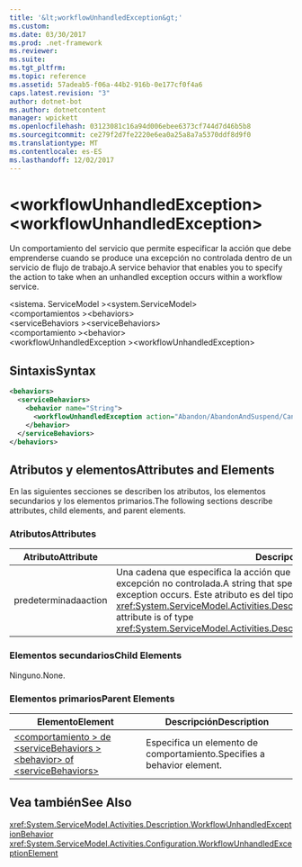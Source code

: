 ```yaml
---
title: '&lt;workflowUnhandledException&gt;'
ms.custom: 
ms.date: 03/30/2017
ms.prod: .net-framework
ms.reviewer: 
ms.suite: 
ms.tgt_pltfrm: 
ms.topic: reference
ms.assetid: 57adeab5-f06a-44b2-916b-0e177cf0f4a6
caps.latest.revision: "3"
author: dotnet-bot
ms.author: dotnetcontent
manager: wpickett
ms.openlocfilehash: 03123081c16a94d006ebee6373cf744d7d46b5b8
ms.sourcegitcommit: ce279f2d7fe2220e6ea0a25a8a7a5370ddf8d9f0
ms.translationtype: MT
ms.contentlocale: es-ES
ms.lasthandoff: 12/02/2017
---
```

# <a name="ltworkflowunhandledexceptiongt"></a><span data-ttu-id="bed3c-102">&lt;workflowUnhandledException&gt;</span><span class="sxs-lookup"><span data-stu-id="bed3c-102">&lt;workflowUnhandledException&gt;</span></span>
<span data-ttu-id="bed3c-103">Un comportamiento del servicio que permite especificar la acción que debe emprenderse cuando se produce una excepción no controlada dentro de un servicio de flujo de trabajo.</span><span class="sxs-lookup"><span data-stu-id="bed3c-103">A service behavior that enables you to specify the action to take when an unhandled exception occurs within a workflow service.</span></span>  
  
<span data-ttu-id="bed3c-104">\<sistema. ServiceModel ></span><span class="sxs-lookup"><span data-stu-id="bed3c-104">\<system.ServiceModel></span></span>  
<span data-ttu-id="bed3c-105">\<comportamientos ></span><span class="sxs-lookup"><span data-stu-id="bed3c-105">\<behaviors></span></span>  
<span data-ttu-id="bed3c-106">\<serviceBehaviors ></span><span class="sxs-lookup"><span data-stu-id="bed3c-106">\<serviceBehaviors></span></span>  
<span data-ttu-id="bed3c-107">\<comportamiento ></span><span class="sxs-lookup"><span data-stu-id="bed3c-107">\<behavior></span></span>  
<span data-ttu-id="bed3c-108">\<workflowUnhandledException ></span><span class="sxs-lookup"><span data-stu-id="bed3c-108">\<workflowUnhandledException></span></span>  
  
## <a name="syntax"></a><span data-ttu-id="bed3c-109">Sintaxis</span><span class="sxs-lookup"><span data-stu-id="bed3c-109">Syntax</span></span>  
  
```xml  
<behaviors>
  <serviceBehaviors>
    <behavior name="String">
      <workflowUnhandledException action="Abandon/AbandonAndSuspend/Cancel/Terminate" />
    </behavior>
  </serviceBehaviors>
</behaviors>  
```  
  
## <a name="attributes-and-elements"></a><span data-ttu-id="bed3c-110">Atributos y elementos</span><span class="sxs-lookup"><span data-stu-id="bed3c-110">Attributes and Elements</span></span>  
 <span data-ttu-id="bed3c-111">En las siguientes secciones se describen los atributos, los elementos secundarios y los elementos primarios.</span><span class="sxs-lookup"><span data-stu-id="bed3c-111">The following sections describe attributes, child elements, and parent elements.</span></span>  
  
### <a name="attributes"></a><span data-ttu-id="bed3c-112">Atributos</span><span class="sxs-lookup"><span data-stu-id="bed3c-112">Attributes</span></span>  
  
|<span data-ttu-id="bed3c-113">Atributo</span><span class="sxs-lookup"><span data-stu-id="bed3c-113">Attribute</span></span>|<span data-ttu-id="bed3c-114">Descripción</span><span class="sxs-lookup"><span data-stu-id="bed3c-114">Description</span></span>|  
|---------------|-----------------|  
|<span data-ttu-id="bed3c-115">predeterminada</span><span class="sxs-lookup"><span data-stu-id="bed3c-115">action</span></span>|<span data-ttu-id="bed3c-116">Una cadena que especifica la acción que debe emprenderse cuando se produce una excepción no controlada.</span><span class="sxs-lookup"><span data-stu-id="bed3c-116">A string that specifies the action to take when an unhandled exception occurs.</span></span> <span data-ttu-id="bed3c-117">Este atributo es del tipo <xref:System.ServiceModel.Activities.Description.WorkflowUnhandledExceptionAction>.</span><span class="sxs-lookup"><span data-stu-id="bed3c-117">This attribute is of type <xref:System.ServiceModel.Activities.Description.WorkflowUnhandledExceptionAction></span></span>|  
  
### <a name="child-elements"></a><span data-ttu-id="bed3c-118">Elementos secundarios</span><span class="sxs-lookup"><span data-stu-id="bed3c-118">Child Elements</span></span>  
 <span data-ttu-id="bed3c-119">Ninguno.</span><span class="sxs-lookup"><span data-stu-id="bed3c-119">None.</span></span>  
  
### <a name="parent-elements"></a><span data-ttu-id="bed3c-120">Elementos primarios</span><span class="sxs-lookup"><span data-stu-id="bed3c-120">Parent Elements</span></span>  
  
|<span data-ttu-id="bed3c-121">Elemento</span><span class="sxs-lookup"><span data-stu-id="bed3c-121">Element</span></span>|<span data-ttu-id="bed3c-122">Descripción</span><span class="sxs-lookup"><span data-stu-id="bed3c-122">Description</span></span>|  
|-------------|-----------------|  
|[<span data-ttu-id="bed3c-123">\<comportamiento > de \<serviceBehaviors ></span><span class="sxs-lookup"><span data-stu-id="bed3c-123">\<behavior> of \<serviceBehaviors></span></span>](../../../../../docs/framework/configure-apps/file-schema/windows-workflow-foundation/behavior-of-servicebehaviors-of-workflow.md)|<span data-ttu-id="bed3c-124">Especifica un elemento de comportamiento.</span><span class="sxs-lookup"><span data-stu-id="bed3c-124">Specifies a behavior element.</span></span>|  
  
## <a name="see-also"></a><span data-ttu-id="bed3c-125">Vea también</span><span class="sxs-lookup"><span data-stu-id="bed3c-125">See Also</span></span>  
 <xref:System.ServiceModel.Activities.Description.WorkflowUnhandledExceptionBehavior>  
 <xref:System.ServiceModel.Activities.Configuration.WorkflowUnhandledExceptionElement>
